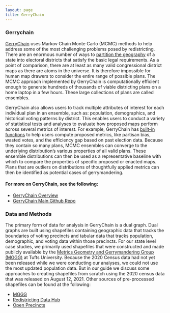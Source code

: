 ```yaml
---
layout: page
title: GerryChain 
---
```


### Gerrychain 

[GerryChain](https://gerrychain.readthedocs.io/en/latest/index.html) uses Markov Chain Monte Carlo (MCMC) methods to help address some of the most challenging problems posed by redistricting. There are an enormous number of ways to [partition the geography](https://mggg.org/metagraph/) of a state into electoral districts that satisfy the basic legal requirements. As a point of comparison, there are at least as many valid congressional district maps as there are atoms in the universe. It is therefore impossible for human map drawers to consider the entire range of possible plans. The MCMC approach implemented by GerryChain is computationally efficient enough to generate hundreds of thousands of viable districting plans on a home laptop in a few hours. These large collections of plans are called ensembles.


GerryChain also allows users to track multiple attributes of interest for each individual plan in an ensemble, such as: population, demographics, and historical voting patterns by district. This enables users to conduct a variety of statistical tests and analyses to evaluate how proposed maps perform across several metrics of interest. For example, GerryChain has [built-in functions](https://gerrychain.readthedocs.io/en/latest/api.html#module-gerrychain.metrics) to help users compute proposed metrics, like partisan bias, wasted votes, and the efficiency gap based on past election data. Because they contain so many plans, MCMC ensembles can converge to the underlying distribution’s various properties of all valid plans. These ensemble distributions can then be used as a representative baseline with which to compare the properties of specific proposed or enacted maps. Plans that are outliers on distributions of thoughtfully applied metrics can then be identified as potential cases of gerrymandering.

#### For more on GerryChain, see the following:
* [GerryChain Overview](http://www.math.wsu.edu/faculty/ddeford/GerryChain_Guide.pdf)
* [GerryChain Main Github Repo](http://github.com/mggg/gerrychain)


### Data and Methods

The primary form of data for analysis in GerryChain is a dual graph. Dual graphs are built using shapefiles containing geographic data that tracks the boundaries of voting precincts and tabular data that tracks population, demographic, and voting data within those precincts. For our state level case studies, we primarily used shapefiles that were constructed and made publicly available by the [Metrics Geometry and Gerrymandering Group (MGGG)](https://mggg.org/) at Tufts University. Because the 2020 Census data had not yet been released while we were conducting our analyses, we could not use the most updated population data. But in our guide we discuss some approaches to creating shapefiles from scratch using the 2020 census data that was released on August 12, 2021. Other sources of pre-processed shapefiles can be found at the following:

* [MGGG](https://github.com/mggg-states/)
* [Redistricting Data Hub](https://redistrictingdatahub.com)
* [Open Precincts](https://openprecincts.org/)

